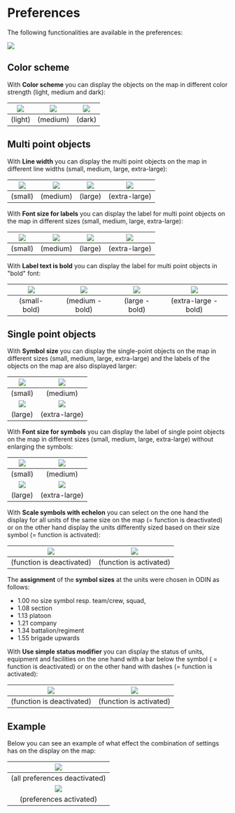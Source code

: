 # **Preferences**



The following functionalities are available in the preferences:



![](images/en/Einstellungen.png)





## **Color scheme**



With **Color scheme** you can display the objects on the map in different color strength (light, medium and dark):

| ![](images/en/Farbschema_hell.png) | ![](images/en/Farbschema_mittel.png) | ![](images/en/Farbschema_dunkel.png) |
| :-----------------------------: | :-------------------------------: | :-------------------------------: |
|             (light)             |             (medium)              |              (dark)               |





## **Multi point objects**



With **Line width** you can display the multi point objects on the map in different line widths (small, medium, large, extra-large):

| ![](images/en/Linienstaerke_klein.png) | ![](images/en/Linienstaerke_mittel.png) | ![](images/en/Linienstaerke_grosz.png) | ![](images/en/Linienstaerke_extragrosz.png) |
| :---------------------------------: | :----------------------------------: | :---------------------------------: | :--------------------------------------: |
|               (small)               |               (medium)               |               (large)               |              (extra-large)               |



With **Font size for labels** you can display the label for multi point objects on the map in different sizes (small, medium, large, extra-large):

| ![](images/en/Textgroesze_Beschriftung_klein.png) | ![](images/en/Textgroesze_Beschriftung_mittel.png) | ![](images/en/Textgroesze_Beschriftung_grosz.png) | ![](images/en/Textgroesze_Beschriftung_extragrosz.png) |
| :--------------------------------------------: | :---------------------------------------------: | :--------------------------------------------: | :-------------------------------------------------: |
|                    (small)                     |                    (medium)                     |                    (large)                     |                    (extra-large)                    |



With **Label text is bold** you can display the label for multi point objects in "bold" font:

| ![](images/en/Textgroesze_Beschriftung_fett_klein.png) | ![](images/en/Textgroesze_Beschriftung_fett_mittel.png) | ![](images/en/Textgroesze_Beschriftung_fett_grosz.png) | ![](images/en/Textgroesze_Beschriftung_fett_extragrosz.png) |
| :-------------------------------------------------: | :--------------------------------------------------: | :-------------------------------------------------: | :------------------------------------------------------: |
|                    (small- bold)                    |                   (medium - bold)                    |                   (large - bold)                    |                   (extra-large - bold)                   |





## **Single point objects**



With **Symbol size** you can display the single-point objects on the map in different sizes (small, medium, large, extra-large) and the labels of the objects on the map are also displayed larger:

| ![](images/en/Symbolgroesze_klein.png) |   ![](images/en/Symbolgroesze_mittel.png)   |
| :---------------------------------: | :--------------------------------------: |
|               (small)               |                 (medium)                 |
| ![](images/en/Symbolgroesze_grosz.png) | ![](images/en/Symbolgroesze_extragrosz.png) |
|               (large)               |              (extra-large)               |



With **Font size for symbols** you can display the label of single point objects on the map in different sizes (small, medium, large, extra-large) without enlarging the symbols:

| ![](images/en/Textgroesze_Symbole_klein.png) |   ![](images/en/Textgroesze_Symbole_mittel.png)   |
| :---------------------------------------: | :--------------------------------------------: |
|                  (small)                  |                    (medium)                    |
| ![](images/en/Textgroesze_Symbole_grosz.png) | ![](images/en/Textgroesze_Symbole_extragrosz.png) |
|                  (large)                  |                 (extra-large)                  |



With **Scale symbols with echelon** you can select on the one hand the display for all units of the same size on the map (= function is deactivated) or on the other hand display the units differently sized based on their size symbol (= function is activated):

| ![](images/en/Groeszenordnung_deaktiviert.png) | ![](images/en/Groeszenordnung_aktiviert.png) |
| :-----------------------------------------: | :---------------------------------------: |
|          (function is deactivated)          |          (function is activated)          |

The **assignment** of the **symbol sizes** at the units were chosen in ODIN as follows:

- 1.00  no size symbol resp. team/crew, squad, 
- 1.08  section
- 1.13  platoon
- 1.21 company
- 1.34  battalion/regiment
- 1.55  brigade upwards



With **Use simple status modifier** you can display the status of units, equipment and facilities on the one hand with a bar below the symbol ( = function is deactivated) or on the other hand with dashes (= function is activated):

| ![](images/en/Statusanzeige_deaktiviert.png) | ![](images/en/Statusanzeige_aktiviert.png) |
| :---------------------------------------: | :-------------------------------------: |
|         (function is deactivated)         |         (function is activated)         |





## **Example**



Below you can see an example of what effect the combination of settings has on the display on the map:

| ![](images/en/Beispiel_Einstellungen_deaktiviert.png) |
| :------------------------------------------------: |
|           (all preferences deactivated)            |
|  ![](images/en/Beispiel_Einstellungen_aktiviert.png)  |
|              (preferences activated)               |

